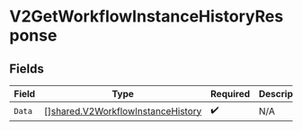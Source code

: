 # V2GetWorkflowInstanceHistoryResponse


## Fields

| Field                                                                                         | Type                                                                                          | Required                                                                                      | Description                                                                                   |
| --------------------------------------------------------------------------------------------- | --------------------------------------------------------------------------------------------- | --------------------------------------------------------------------------------------------- | --------------------------------------------------------------------------------------------- |
| `Data`                                                                                        | [][shared.V2WorkflowInstanceHistory](../../../pkg/models/shared/v2workflowinstancehistory.md) | :heavy_check_mark:                                                                            | N/A                                                                                           |